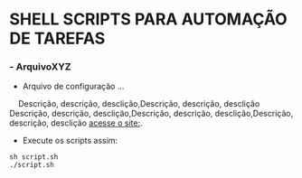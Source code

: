 # SHELL SCRIPTS PARA AUTOMAÇÃO DE TAREFAS 

### - ArquivoXYZ

- Arquivo de configuração ...

&nbsp;&nbsp;&nbsp;&nbsp;Descrição, descrição, desclição,Descrição, descrição, desclição
Descrição, descrição, desclição,Descrição, descrição, desclição,Descrição, descrição, desclição
[acesse o site:](http://www.uol.com.br).

- Execute os scripts assim:
```
sh script.sh
./script.sh
```
